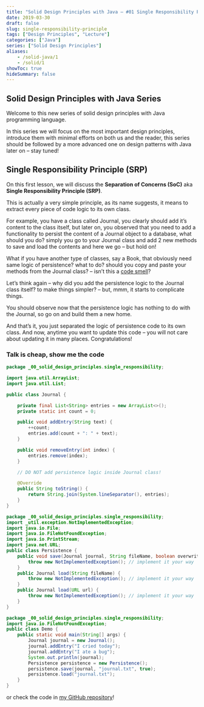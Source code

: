 ```yaml
---
title: "Solid Design Principles with Java – #01 Single Responsibility Principle (SRP)"
date: 2019-03-30
draft: false
slug: single-responsibility-principle
tags: ["Design Principles", "Lecture"]
categories: ["Java"]
series: ["Solid Design Principles"]
aliases:
    - /solid-java/1
    - /solid/1
showToc: true
hideSummary: false
---
```


## Solid Design Principles with Java Series
Welcome to this new series of solid design principles with Java programming language.

In this series we will focus on the most important design principles, introduce them with minimal efforts on both us
and the reader, this series should be followed by a more advanced one on design patterns with Java later on – stay
tuned!

## Single Responsibility Principle (SRP)

On this first lesson, we will discuss the **Separation of Concerns (SoC)** aka **Single Responsibility Principle (SRP)**.

This is actually a very simple principle, as its name suggests, it means to extract every piece of code logic to its
own class.

For example, you have a class called Journal, you clearly should add it’s content to the class itself, but later on, 
you observed that you need to add a functionality to persist the content of a Journal object to a database, what should
you do? simply you go to your Journal class and add 2 new methods to save and load the contents and here we go – but
hold on!

What if you have another type of classes, say a Book, that obviously need same logic of persistence? what to do?
should you copy and paste your methods from the Journal class? – isn’t this
a [code smell](https://en.wikipedia.org/wiki/Code_smell)?

Let’s think again – why did you add the persistence logic to the Journal class itself? to make things simpler?
– but, mmm, it starts to complicate things.

You should observe now that the persistence logic has nothing to do with the Journal, so go on and build them a new home.

And that’s it, you just separated the logic of persistence code to its own class. And now, anytime you want to update
this code – you will not care about updating it in many places. Congratulations!


### Talk is cheap, show me the code

```java
package _00_solid_design_principles.single_responsibility;

import java.util.ArrayList;
import java.util.List;

public class Journal {

    private final List<String> entries = new ArrayList<>();
    private static int count = 0;

    public void addEntry(String text) {
        ++count;
        entries.add(count + ": " + text);
    }

    public void removeEntry(int index) {
        entries.remove(index);
    }

    // DO NOT add persistence logic inside Journal class! 

    @Override
    public String toString() {
        return String.join(System.lineSeparator(), entries);
    }
}
```


```java
package _00_solid_design_principles.single_responsibility;
import _util.exception.NotImplementedException;
import java.io.File;
import java.io.FileNotFoundException;
import java.io.PrintStream;
import java.net.URL;
public class Persistence {
    public void save(Journal journal, String fileName, boolean overwrite) {
        throw new NotImplementedException(); // implement it your way
    }
    public Journal load(String fileName) {
        throw new NotImplementedException(); // implement it your way
    }
    public Journal load(URL url) {
        throw new NotImplementedException(); // implement it your way
    }
}
```


```java
package _00_solid_design_principles.single_responsibility;
import java.io.FileNotFoundException;
public class Demo {
    public static void main(String[] args) {
        Journal journal = new Journal();
        journal.addEntry("I cried today");
        journal.addEntry("I ate a bug");
        System.out.println(journal);
        Persistence persistence = new Persistence();
        persistence.save(journal, "journal.txt", true);
        persistence.load("journal.txt");
    }
}
```

or check the code in [my GitHub repository](https://github.com/mohnoor94/LearningDesignPatterns/tree/master/src/main/java/_00_solid_design_principles/single_responsibility)!
